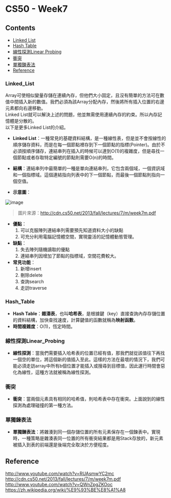 # CS50 - Week7

## Contents
* [Linked List](#Linked_List)
* [Hash Table](#Hash_Table)
* [線性探測Linear Probing](#線性探測Linear_Probing)
* [衝突](#衝突)
* [單獨鍊表法](#單獨鍊表法)
* [Reference](#Reference)


### Linked_List
Array可使相似變量存儲在連續內存，但他們大小固定，且沒有簡單的方法可在數值中間插入新的數值。我們必須為該Array分配內存，然後將所有插入位置的右邊元素都向右邊移動。  
Linked List就可以解決上述的問題，他並無需使用連續內存的約束。所以內存記憶體是分散的。  
以下是更多Linked List的介紹。

* **Linked List**：一種常見的基礎資料結構，是一種線性表，但是並不會按線性的順序儲存資料，而是在每一個節點裡存到下一個節點的指標(Pointer)。由於不必須按順序儲存，連結串列在插入的時候可以達到O(1)的複雜度，但是尋找一個節點或者存取特定編號的節點則需要O(n)的時間。

* **結構**：連結串列中最簡單的一種是單向連結串列，它包含兩個域，一個資訊域和一個指標域。這個連結指向列表中的下一個節點，而最後一個節點則指向一個空值。

* **示意圖**：


![image](http://cdn.cs50.net/2013/fall/lectures/7/m/notes7m/linked_list.png)  
> 圖片來源：http://cdn.cs50.net/2013/fall/lectures/7/m/week7m.pdf  


* **優點**：
  1. 可以克服陣列連結串列需要預先知道資料大小的缺點
  2. 可充分利用電腦記憶體空間，實現靈活的記憶體動態管理。
* **缺點**：
  1. 失去陣列隨機讀取的優點
  2. 連結串列因增加了節點的指標域，空間花費較大。
* **常見功能**：
  1. 新增insert
  2. 刪除delete
  3. 查詢search
  4. 走訪traverse


### Hash_Table
* **Hash Table**：**雜湊表**，也叫**哈希表**，是根據鍵（key）直接查詢內存存儲位置的資料結構，加快查找速度，計算鍵值的函數就稱為**映射函數**。
* **時間複雜度**：O(1)，恆定時間。  

### 線性探測Linear_Probing
* **線性探測**：當我們需要插入哈希表的位置已經有值，那我們就從該值往下再找一個空的單位，將這個新的值插入至此。這樣的方法在最壞的情況下，我們可能必須走訪array中所有b個位置才能插入或搜尋到目標值，因此運行時間會惡化為線性，這種方法就被稱為線性探測。

### 衝突
* **衝突**：當兩個元素具有相同的哈希值，則哈希表中存在衝突。上面說到的線性探測為處理碰撞的第一種方法。

### 單獨鍊表法
* **單獨鍊表法**：將雜湊到同一個存儲位置的所有元素保存在一個鍊表中。實現時，一種策略是雜湊表同一位置的所有衝突結果都是用Stack存放的，新元素被插入到表的前端還是後端完全取決於方便程度。


## Reference
http://www.youtube.com/watch?v=RUAsmwYC2mc  
http://cdn.cs50.net/2013/fall/lectures/7/m/week7m.pdf  
http://www.youtube.com/watch?v=QWnZpgZKOoc  
https://zh.wikipedia.org/wiki/%E9%93%BE%E8%A1%A8  
